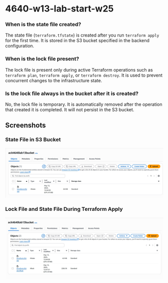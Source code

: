 # 4640-w13-lab-start-w25

### When is the state file created?
The state file (`terraform.tfstate`) is created after you run `terraform apply` for the first time. It is stored in the S3 bucket specified in the backend configuration.

### When is the lock file present?
The lock file is present only during active Terraform operations such as `terraform plan`, `terraform apply`, or `terraform destroy`. It is used to prevent concurrent changes to the infrastructure state.

### Is the lock file always in the bucket after it is created?
No, the lock file is temporary. It is automatically removed after the operation that created it is completed. It will not persist in the S3 bucket.

## Screenshots
### State File in S3 Bucket
![image](./Lab13.jpg)

### Lock File and State File During Terraform Apply
![image](./Lab13-1.jpg)

